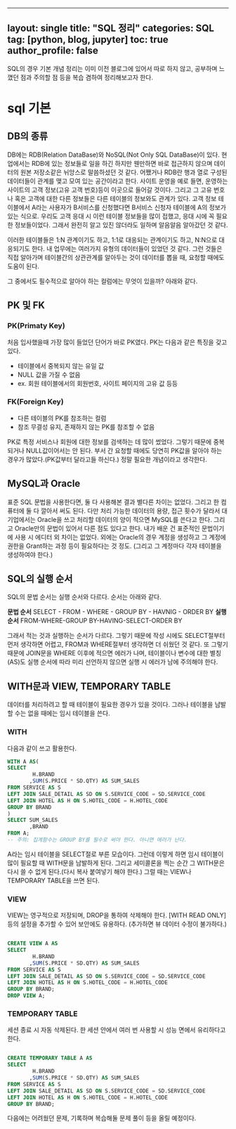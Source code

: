

---
layout: single
title:  "SQL 정리"
categories: SQL
tag: [python, blog, jupyter]
toc: true
author_profile: false
---

<head>
  <style>
    table.dataframe {
      white-space: normal;
      width: 100%;
      height: 240px;
      display: block;
      overflow: auto;
      font-family: Arial, sans-serif;
      font-size: 0.9rem;
      line-height: 20px;
      text-align: center;
      border: 0px !important;
    }

    table.dataframe th {
      text-align: center;
      font-weight: bold;
      padding: 8px;
    }

    table.dataframe td {
      text-align: center;
      padding: 8px;
    }

    table.dataframe tr:hover {
      background: #b8d1f3; 
    }

    .output_prompt {
      overflow: auto;
      font-size: 0.9rem;
      line-height: 1.45;
      border-radius: 0.3rem;
      -webkit-overflow-scrolling: touch;
      padding: 0.8rem;
      margin-top: 0;
      margin-bottom: 15px;
      font: 1rem Consolas, "Liberation Mono", Menlo, Courier, monospace;
      color: $code-text-color;
      border: solid 1px $border-color;
      border-radius: 0.3rem;
      word-break: normal;
      white-space: pre;
    }

  .dataframe tbody tr th:only-of-type {
      vertical-align: middle;
  }

  .dataframe tbody tr th {
      vertical-align: top;
  }

  .dataframe thead th {
      text-align: center !important;
      padding: 8px;
  }

  .page__content p {
      margin: 0 0 0px !important;
  }

  .page__content p > strong {
    font-size: 0.8rem !important;
  }

  </style>
</head>





SQL의 경우 기본 개념 정리는 이미 이전 블로그에 있어서 따로 하지 않고, 공부하며 느꼈던 점과 주의할 점 등을 복습 겸하여 정리해보고자 한다.


# **sql 기본**

## **DB의 종류**

DB에는 RDB(Relation DataBase)와 NoSQL(Not Only SQL DataBase)이 있다.
현업에서는 RDB에 있는 정보들로 일을 하긴 하지만 웬만하면 바로 접근하지 않으며 데이터의 원본 저장소같은 뉘앙스로 말씀하셨던 것 같다.
어쨌거나 RDB란 행과 열로 구성된 데이터들이 관계를 맺고 모여 있는 공간이라고 한다. 사이트 운영을 예로 들면, 운영하는 사이트의 고객 정보(고유 고객 번호)등이 이곳으로 들어갈 것이다.
그리고 그 고유 번호나 혹은 고객에 대한 다른 정보들은 다른 테이블의 정보와도 관계가 있다. 고객 정보 테이블에서 A라는 사용자가 B서비스를 신청했다면 B서비스 신청자 테이블에 A의 정보가 있는 식으로.
우리도 고객 응대 시 이런 테이블 정보들을 많이 접했고, 응대 시에 꼭 필요한 정보들이었다. 그래서 완전히 알고 있진 않더라도 일하며 알음알음 알아갔던 것 같다.

이러한 테이블들은 1:N 관계이기도 하고, 1:1로 대응되는 관계이기도 하고, N:N으로 대응되기도 한다.
내 업무에는 여러가지 유형의 데이터들이 있었던 것 같다. 그런 것들은 직접 알아가며 테이블간의 상관관계를 알아두는 것이 데이터를 뽑을 때, 요청할 때에도 도움이 된다.

그 중에서도 필수적으로 알아야 하는 컬럼에는 무엇이 있을까? 아래와 같다.

## **PK 및 FK**

### PK(Primaty Key)
처음 입사했을때 가장 많이 들었던 단어가 바로 PK였다.
PK는 다음과 같은 특징을 갖고 있다.
- 테이블에서 중복되지 않는 유일 값
- NULL 값을 가질 수 없음
- ex. 회원 테이블에서의 회원번호, 사이트 페이지의 고유 값 등등

### **FK(Foreign Key)**
- 다른 테이블의 PK를 참조하는 컬럼
- 참조 무결성 유지, 존재하지 않는 PK를 참조할 수 없음 

PK로 특정 서비스나 회원에 대한 정보를 검색하는 데 많이 썼었다. 그렇기 때문에 중복되거나 NULL값이어서는 안 된다.
부서 간 요청할 때에도 당연히 PK값을 알아야 하는 경우가 많았다.(PK값부터 달라고들 하신다.) 정말 필요한 개념이라고 생각한다.


## **MySQL과 Oracle**

표준 SQL 문법을 사용한다면, 둘 다 사용해본 결과 별다른 차이는 없었다. 그리고 한 컴퓨터에 둘 다 깔아서 써도 된다.
다만 처리 가능한 데이터의 용량, 접근 횟수가 달라서 대기업에서는 Oracle을 쓰고 처리할 데이터의 양이 적으면 MySQL를 쓴다고 한다.
그리고 Oracle만의 문법이 있어서 다른 점도 있다고 한다. 내가 배운 건 표준적인 문법이기에 사용 시 에디터 외 차이는 없었다. 
외에는 Oracle의 경우 계정을 생성하고 그 계정에 권한을 Grant하는 과정 등이 필요하다는 것 정도. (그리고 그 계정마다 각자 테이블을 생성하여야 한다.)


## **SQL의 실행 순서**
SQL의 문법 순서는 실행 순서와 다르다. 순서는 아래와 같다.

**문법 순서**
SELECT - FROM - WHERE - GROUP BY - HAVNIG - ORDER BY
**실행 순서**
FROM-WHERE-GROUP BY-HAVING-SELECT-ORDER BY

그래서 적는 것과 실행하는 순서가 다르다. 그렇기 때문에 작성 시에도 SELECT절부터 먼저 생각하면 어렵고, FROM과 WHERE절부터 생각하면 더 쉬웠던 것 같다.
또 그렇기 때문에 JOIN문을 WHERE 이후에 적으면 에러가 나며, 테이블이나 변수에 대한 별칭(AS)도 실행 순서에 따라 미리 선언하지 않으면 실행 시 에러가 남에 주의해야 한다.


## **WITH문과 VIEW, TEMPORARY TABLE**

데이터를 처리하려고 할 때 테이블이 필요한 경우가 있을 것이다. 그러나 테이블을 남발할 수는 없을 때에는 임시 테이블을 쓴다.

### WITH
다음과 같이 쓰고 활용한다. 
```SQL
WITH A AS(
SELECT  
	    H.BRAND
       ,SUM(S.PRICE * SD.QTY) AS SUM_SALES
FROM SERVICE AS S
LEFT JOIN SALE_DETAIL AS SD ON S.SERVICE_CODE = SD.SERVICE_CODE
LEFT JOIN HOTEL AS H ON S.HOTEL_CODE = H.HOTEL_CODE
GROUP BY BRAND
)
SELECT SUM_SALES
       ,BRAND
FROM A;
-- 주의: 집계함수는 GROUP BY를 필수로 써야 한다. 아니면 에러가 난다.
```


A라는 임시 테이블을 SELECT절로 부른 모습이다.
그런데 이렇게 하면 임시 테이블이 많이 필요할 때 WITH문을 남발하게 된다. 그리고 세미콜론을 찍는 순간 그 WITH문은 다시 쓸 수 없게 된다.(다시 복사 붙여넣기 해야 한다.)
그럴 때는 VIEW나 TEMPORARY TABLE을 쓰면 된다.

### VIEW
VIEW는 영구적으로 저장되며, DROP을 통하여 삭제해야 한다.
[WITH READ ONLY] 등의 설정을 추가할 수 있어 보안에도 유용하다. (추가하면 뷰 데이터 수정이 불가하다.)
```SQL

CREATE VIEW A AS
SELECT  
	    H.BRAND
       ,SUM(S.PRICE * SD.QTY) AS SUM_SALES
FROM SERVICE AS S
LEFT JOIN SALE_DETAIL AS SD ON S.SERVICE_CODE = SD.SERVICE_CODE
LEFT JOIN HOTEL AS H ON S.HOTEL_CODE = H.HOTEL_CODE
GROUP BY BRAND;
DROP VIEW A;
```

### TEMPORARY TABLE
세션 종료 시 자동 삭제된다. 한 세션 안에서 여러 번 사용할 시 성능 면에서 유리하다고 한다.
```SQL

CREATE TEMPORARY TABLE A AS
SELECT  
	    H.BRAND
       ,SUM(S.PRICE * SD.QTY) AS SUM_SALES
FROM SERVICE AS S
LEFT JOIN SALE_DETAIL AS SD ON S.SERVICE_CODE = SD.SERVICE_CODE
LEFT JOIN HOTEL AS H ON S.HOTEL_CODE = H.HOTEL_CODE
GROUP BY BRAND;

```




다음에는 어려웠던 문제, 기록하며 복습해둘 문제 풀이 등을 올릴 예정이다.
